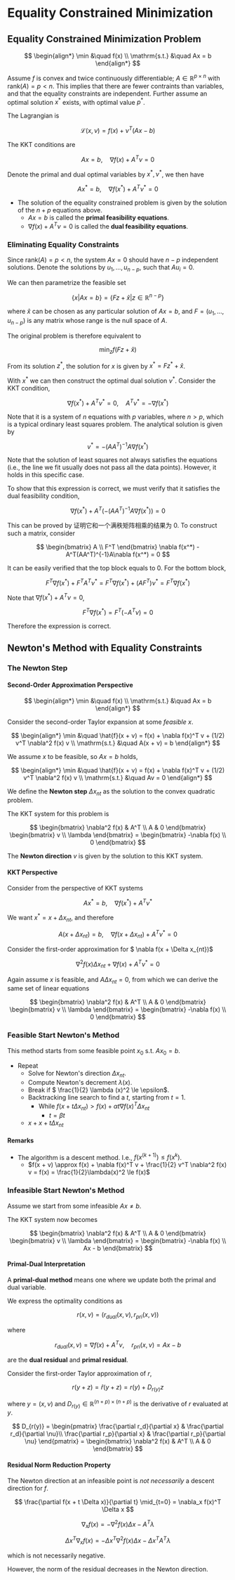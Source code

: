 # Equality Constrained Minimization

## Equality Constrained Minimization Problem

$$ \begin{align*}
    \min &\quad f(x) \\
    \mathrm{s.t.} &\quad Ax = b
\end{align*} $$

Assume $f$ is convex and twice continuously differentiable; $A \in \mathbb{R}^{p \times n}$ with $\mathrm{rank}(A) = p < n$. This implies that there are fewer contraints than variables, and that the equality constraints are independent. Further assume an optimal solution $x^*$ exists, with optimal value $p^*$.

The Lagrangian is

$$ \mathcal{L}(x, \nu) = f(x) + \nu^T (Ax - b) $$

The KKT conditions are

$$ Ax = b, \quad \nabla f(x) + A^T\nu = 0 $$

Denote the primal and dual optimal variables by $x^*, \nu^*$, we then have

$$ Ax^* = b, \quad \nabla f(x^*) + A^T\nu^* = 0 $$

- The solution of the equality constrained problem is given by the solution of the $n + p$ equations above.
  - $Ax = b$ is called the **primal feasibility equations**.
  - $\nabla f(x) + A^T\nu = 0$ is called the **dual feasibility equations**.

### Eliminating Equality Constraints

Since $\mathrm{rank}(A) = p < n$, the system $Ax = 0$ should have $n - p$ independent solutions. Denote the solutions by $u_1,\dots,u_{n-p}$, such that $Au_i = 0$.

We can then parametrize the feasible set

$$ \{ x | Ax = b \} = \{ Fz + \hat{x} | z \in \mathbb{R}^{n-p} \} $$

where $\hat{x}$ can be chosen as any particular solution of $Ax = b$, and $F = (u_1,\dots,u_{n-p})$ is any matrix whose range is the null space of $A$.

The original problem is therefore equivalent to

$$ \min_z f (Fz + \hat{x}) $$

From its solution $z^*$, the solution for $x$ is given by $x^* = Fz^* + \hat{x}$.

With $x^*$ we can then construct the optimal dual solution $\nu^*$. Consider the KKT condition,

$$ \nabla f(x^*) + A^T\nu^* = 0, \quad A^T\nu^* = -\nabla f(x^*) $$

Note that it is a system of $n$ equations with $p$ variables, where $n > p$, which is a typical ordinary least squares problem. The analytical solution is given by

$$ v^* = -(AA^T)^{-1}A\nabla f(x^*) $$

Note that the solution of least squares not always satisfies the equations (i.e., the line we fit usually does not pass all the data points). However, it holds in this specific case.

To show that this expression is correct, we must verify that it satisfies the dual feasibility condition,

$$ \nabla f(x^*) + A^T(-(AA^T)^{-1}A\nabla f(x^*)) = 0 $$

This can be proved by 证明它和一个满秩矩阵相乘的结果为 0. To construct such a matrix, consider

$$ \begin{bmatrix}
    A \\ F^T
\end{bmatrix} \nabla f(x^*) - A^T(AA^T)^{-1}A\nabla f(x^*) = 0 $$

It can be easily verified that the top block equals to 0. For the bottom block,

$$ F^T \nabla f(x^*) + F^T A^T \nu^* = F^T \nabla f(x^*) + (AF^T)\nu^* = F^T \nabla f(x^*) $$

Note that $\nabla f(x^*) + A^T \nu = 0$, 

$$ F^T \nabla f(x^*) = F^T (-A^T \nu) = 0 $$

Therefore the expression is correct.

## Newton's Method with Equality Constraints

### The Newton Step

#### Second-Order Approximation Perspective

$$ \begin{align*}
    \min &\quad f(x) \\
    \mathrm{s.t.} &\quad Ax = b
\end{align*} $$

Consider the second-order Taylor expansion at some *feasible* $x$.

$$ \begin{align*}
    \min &\quad \hat{f}(x + v) = f(x) + \nabla f(x)^T v +  (1/2) v^T \nabla^2 f(x) v \\
    \mathrm{s.t.} &\quad A(x + v) = b
\end{align*} $$

We assume $x$ to be feasible, so $Ax = b$ holds,

$$ \begin{align*}
    \min &\quad \hat{f}(x + v) = f(x) + \nabla f(x)^T v +  (1/2) v^T \nabla^2 f(x) v \\
    \mathrm{s.t.} &\quad Av = 0
\end{align*} $$

We define the **Newton step** $\Delta x_{nt}$ as the solution to the convex quadratic problem.

The KKT system for this problem is

$$ \begin{bmatrix}
    \nabla^2 f(x) & A^T \\
    A & 0
\end{bmatrix} \begin{bmatrix}
    v \\ \lambda
\end{bmatrix} = \begin{bmatrix}
    -\nabla f(x) \\ 0
\end{bmatrix} $$

The **Newton direction** $v$ is given by the solution to this KKT system.

#### KKT Perspective

Consider from the perspective of KKT systems

$$ Ax^* = b, \quad \nabla f(x^*) + A^T \nu^* $$

We want $x^* = x + \Delta x_{nt}$, and therefore

$$ A(x + \Delta x_{nt}) = b, \quad \nabla f(x + \Delta x_{nt}) + A^T\nu^* = 0 $$

Consider the first-order approximation for $ \nabla f(x + \Delta x_{nt})$

$$ \nabla^2 f(x) \Delta x_{nt} + \nabla f(x) + A^T \nu^* = 0 $$

Again assume $x$ is feasible, and $A\Delta x_{nt} = 0$, from which we can derive the same set of linear equations

$$ \begin{bmatrix}
    \nabla^2 f(x) & A^T \\
    A & 0
\end{bmatrix} \begin{bmatrix}
    v \\ \lambda
\end{bmatrix} = \begin{bmatrix}
    -\nabla f(x) \\ 0
\end{bmatrix} $$

### Feasible Start Newton's Method

This method starts from some feasible point $x_0$ s.t. $Ax_0 = b$.

- Repeat
  - Solve for Newton's direction $\Delta x_{nt}$.
  - Compute Newton's decrement $\lambda (x)$.
  - Break if $ \frac{1}{2} \lambda (x)^2 \le \epsilon$.
  - Backtracking line search to find a $t$, starting from $t = 1$.
    - While $f(x + t\Delta x_{nt}) > f(x) + \alpha t \nabla f(x)^T \Delta x_{nt}$
      - $t = \beta t$
  - $x + x + t \Delta x_{nt}$

#### Remarks

- The algorithm is a descent method. I.e., $f(x^{(k+1)}) \le f(x^{k})$.
  - $f(x + v) \approx f(x) + \nabla f(x)^T v + \frac{1}{2} v^T \nabla^2 f(x) v = f(x) = \frac{1}{2}\lambda(x)^2 \le f(x)$

### Infeasible Start Newton's Method

Assume we start from some infeasible $Ax \neq b$.

The KKT system now becomes

$$ \begin{bmatrix}
    \nabla^2 f(x) & A^T \\
    A & 0
\end{bmatrix} \begin{bmatrix}
    v \\ \lambda
\end{bmatrix} = \begin{bmatrix}
    -\nabla f(x) \\ Ax - b
\end{bmatrix} $$

#### Primal-Dual Interpretation

A **primal-dual method** means one where we update both the primal and dual variable.

We express the optimality conditions as

$$ r(x, \nu) = (r_{dual} (x, \nu), r_{pri}(x, \nu)) $$

where

$$ r_{dual}(x, \nu) = \nabla f(x) + A^T\nu, \quad r_{pri}(x, \nu) = Ax - b $$

are the **dual residual** and **primal residual**.

Consider the first-order Taylor approximation of $r$,

$$ r(y + z) = \hat{r}(y+z) = r(y) + D_{r(y)}z $$

where $y = (x, \nu)$ and $D_{r(y)} \in \mathbb{R}^{(n + p) \times (n + p)}$ is the derivative of $r$ evaluated at $y$.

$$ D_{r(y)} = \begin{pmatrix}
    \frac{\partial r_d}{\partial x} & \frac{\partial r_d}{\partial \nu}\\
    \frac{\partial r_p}{\partial x} & \frac{\partial r_p}{\partial \nu}
\end{pmatrix} = \begin{bmatrix}
    \nabla^2 f(x) & A^T \\
    A & 0
\end{bmatrix} $$

#### Residual Norm Reduction Property

The Newton direction at an infeasible point is *not necessarily* a descent direction for $f$.

$$ \frac{\partial f(x + t \Delta x)}{\partial t} \mid_{t=0} = \nabla_x f(x)^T \Delta x $$

$$ \nabla_x f(x) = - \nabla^2f(x)\Delta x - A^T \lambda $$

$$ \Delta x^T \nabla_x f(x) = - \Delta x^T \nabla^2 f(x) \Delta x - \Delta x^T A^T \lambda $$

which is not necessarily negative.

However, the norm of the residual decreases in the Newton direction.